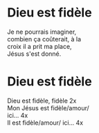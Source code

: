 # Dieu est fidèle  

Je ne pourrais imaginer,  
combien ça coûterait, à la  
croix il a prit ma place,  
Jésus s'est donné.  

# Dieu est fidèle  

Dieu est fidèle, fidèle 2x  
Mon Jésus est fidèle/amour/  
ici... 4x  
Il est fidèle/amour/ ici... 4x  
